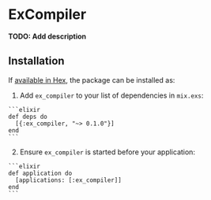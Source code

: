 # ExCompiler

**TODO: Add description**

## Installation

If [available in Hex](https://hex.pm/docs/publish), the package can be installed as:

  1. Add `ex_compiler` to your list of dependencies in `mix.exs`:

    ```elixir
    def deps do
      [{:ex_compiler, "~> 0.1.0"}]
    end
    ```

  2. Ensure `ex_compiler` is started before your application:

    ```elixir
    def application do
      [applications: [:ex_compiler]]
    end
    ```

